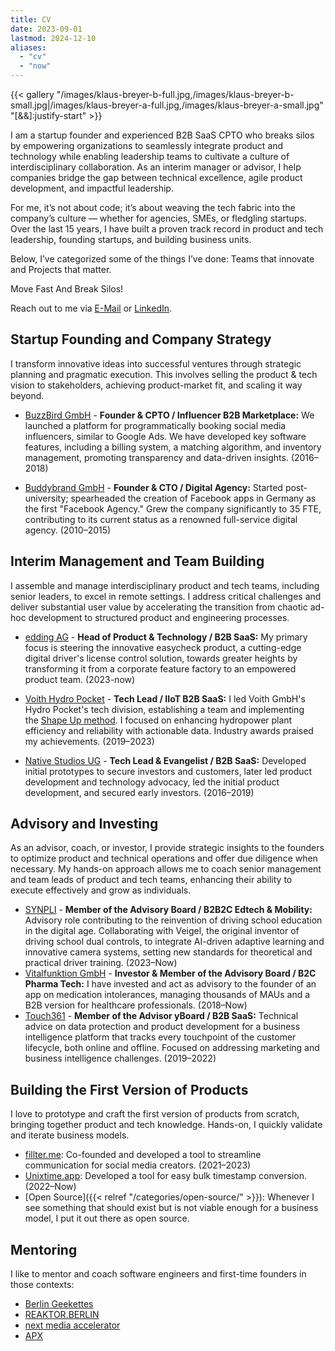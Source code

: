 ```yaml
---
title: CV
date: 2023-09-01
lastmod: 2024-12-10
aliases:
  - "cv"
  - "now"
---
```


{{< gallery "/images/klaus-breyer-b-full.jpg,/images/klaus-breyer-b-small.jpg|/images/klaus-breyer-a-full.jpg,/images/klaus-breyer-a-small.jpg" "[&&]:justify-start" >}}

I am a startup founder and experienced B2B SaaS CPTO who breaks silos by empowering organizations to seamlessly integrate product and technology while enabling leadership teams to cultivate a culture of interdisciplinary collaboration. As an interim manager or advisor, I help companies bridge the gap between technical excellence, agile product development, and impactful leadership.

For me, it’s not about code; it’s about weaving the tech fabric into the company’s culture — whether for agencies, SMEs, or fledgling startups. Over the last 15 years, I have built a proven track record in product and tech leadership, founding startups, and building business units.

Below, I’ve categorized some of the things I’ve done: Teams that innovate and Projects that matter.

Move Fast And Break Silos!

Reach out to me via [E-Mail](mailto:kb@v01.io?subject=v01.io/services) or [LinkedIn](https://www.linkedin.com/in/klaus-breyer/).

## Startup Founding and Company Strategy

I transform innovative ideas into successful ventures through strategic planning and pragmatic execution. This involves selling the product & tech vision to stakeholders, achieving product-market fit, and scaling it way beyond.

- [BuzzBird GmbH](https://www.buzzbird.de/) - **Founder & CPTO / Influencer B2B Marketplace:** We launched a platform for programmatically booking social media influencers, similar to Google Ads. We have developed key software features, including a billing system, a matching algorithm, and inventory management, promoting transparency and data-driven insights. (2016–2018)

- [Buddybrand GmbH](https://buddybrand.com/) - **Founder & CTO / Digital Agency:** Started post-university; spearheaded the creation of Facebook apps in Germany as the first "Facebook Agency." Grew the company significantly to 35 FTE, contributing to its current status as a renowned full-service digital agency. (2010–2015)

## Interim Management and Team Building

I assemble and manage interdisciplinary product and tech teams, including senior leaders, to excel in remote settings. I address critical challenges and deliver substantial user value by accelerating the transition from chaotic ad-hoc development to structured product and engineering processes.

- [edding AG](https://edding.com.com/) - **Head of Product & Technology / B2B SaaS:** My primary focus is steering the innovative easycheck product, a cutting-edge digital driver's license control solution, towards greater heights by transforming it from a corporate feature factory to an empowered product team. (2023-now)
- [Voith Hydro Pocket](https://hydropocket.com/) - **Tech Lead / IIoT B2B SaaS:** I led Voith GmbH's Hydro Pocket's tech division, establishing a team and implementing the [Shape Up method](http://localhost:1313/tags/shapeup/). I focused on enhancing hydropower plant efficiency and reliability with actionable data. Industry awards praised my achievements. (2019–2023)

- [Native Studios UG](https://www.native-studios.com/) - **Tech Lead & Evangelist / B2B SaaS:** Developed initial prototypes to secure investors and customers, later led product development and technology advocacy, led the initial product development, and secured early investors. (2016–2019)

## Advisory and Investing 

As an advisor, coach, or investor, I provide strategic insights to the founders to optimize product and technical operations and offer due diligence when necessary. My hands-on approach allows me to coach senior management and team leads of product and tech teams, enhancing their ability to execute effectively and grow as individuals.

- [SYNPLI](https://www.synpli.de/) - **Member of the Advisory Board / B2B2C Edtech & Mobility:** Advisory role contributing to the reinvention of driving school education in the digital age. Collaborating with Veigel, the original inventor of driving school dual controls, to integrate AI-driven adaptive learning and innovative camera systems, setting new standards for theoretical and practical driver training. (2023–Now)
- [Vitalfunktion GmbH](https://www.whatsinmymeds.de/) - **Investor & Member of the Advisory Board / B2C Pharma Tech:** I have invested and act as advisory to the founder of an app on medication intolerances, managing thousands of MAUs and a B2B version for healthcare professionals. (2018–Now)
- [Touch361](https://touch361.org/) - **Member of the Advisor yBoard / B2B SaaS:** Technical advice on data protection and product development for a business intelligence platform that tracks every touchpoint of the customer lifecycle, both online and offline. Focused on addressing marketing and business intelligence challenges. (2019–2022)

## Building the First Version of Products

I love to prototype and craft the first version of products from scratch, bringing together product and tech knowledge. Hands-on, I quickly validate and iterate business models.

- [fillter.me](https://www.fillter.me/): Co-founded and developed a tool to streamline communication for social media creators. (2021–2023)
- [Unixtime.app](https://www.unixtime.app): Developed a tool for easy bulk timestamp conversion. (2022–Now)
- [Open Source]({{< relref "/categories/open-source/" >}}): Whenever I see something that should exist but is not viable enough for a business model, I put it out there as open source.

## Mentoring

I like to mentor and coach software engineers and first-time founders in those contexts:

- [Berlin Geekettes](http://www.geekettes.io/)
- [REAKTOR.BERLIN](https://reaktor.berlin/portfolio/mentors/)
- [next media accelerator](http://nma.vc/)
- [APX](https://apx.ac/)
